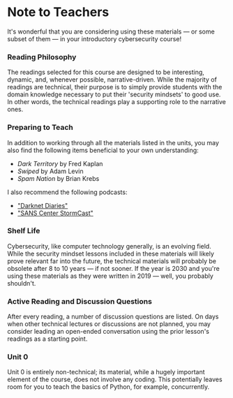 # Note to Teachers

It's wonderful that you are considering using these materials — or some subset of them — in your introductory cybersecurity course!

### Reading Philosophy

The readings selected for this course are designed to be interesting, dynamic, and, whenever possible, narrative-driven. While the majority of readings are technical, their purpose is to simply provide students with the domain knowledge necessary to put their 'security mindsets' to good use. In other words, the technical readings play a supporting role to the narrative ones.

### Preparing to Teach

In addition to working through all the materials listed in the units, you may also find the following items beneficial to your own understanding:

* _Dark Territory_ by Fred Kaplan
* _Swiped_ by Adam Levin
* _Spam Nation_ by Brian Krebs

I also recommend the following podcasts:

* ["Darknet Diaries"](https://darknetdiaries.com/)
* ["SANS Center StormCast"](https://isc.sans.edu/podcast.html)

### Shelf Life

Cybersecurity, like computer technology generally, is an evolving field. While the security mindset lessons included in these materials will likely prove relevant far into the future, the technical materials will probably be obsolete after 8 to 10 years — if not sooner. If the year is 2030 and you're using these materials as they were written in 2019 — well, you probably shouldn't.

### Active Reading and Discussion Questions

After every reading, a number of discussion questions are listed. On days when other technical lectures or discussions are not planned, you may consider leading an open-ended conversation using the prior lesson's readings as a starting point.

### Unit 0

Unit 0 is entirely non-technical; its material, while a hugely important element of the course, does not involve any coding. This potentially leaves room for you to teach the basics of Python, for example, concurrently.